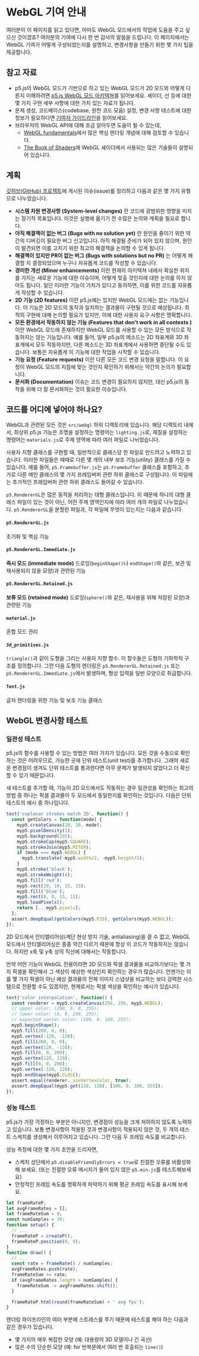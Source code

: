 <!-- p5.js WebGL 모드에서 소스 코드 작업을 시작하는 방법. -->

# WebGL 기여 안내

여러분이 이 페이지를 읽고 있다면, 아마도 WebGL 모드에서의 작업에 도움을 주고 싶으신 것이겠죠? 여러분의 기여에 다시 한 번 감사의 말씀을 드립니다. 이 페이지에서는 WebGL 기여가 어떻게 구성되었는지를 설명하고, 변경사항을 만들기 위한 몇 가지 팁을 제공합니다.

## 참고 자료

- p5.js의 WebGL 모드가 기반으로 하고 있는 WebGL 모드가 2D 모드와 어떻게 다른지 이해하려면 [p5.js WebGL 모드 아키텍쳐](webgl_mode_architecture.md)를 읽어보세요. 셰이더, 선 등에 대한 몇 가지 구현 세부 사항에 대한 가치 있는 자료가 됩니다.
- 문제 생성, 코드베이스(codebase, 원천 코드 모음) 설정, 변경 사항 테스트에 대한 정보가 필요하다면 [기여자 가이드라인](https://p5js.org/contributor-docs/#/./contributor_guidelines)을 읽어보세요.
- 브라우저의 WebGL API에 대해 조금 알아두면 도움이 될 수 있는데, 
  - [WebGL fundamentals](https://webglfundamentals.org/)에서 많은 핵심 렌더링 개념에 대해 검토할 수 있습니다.
  - [The Book of Shaders](https://thebookofshaders.com/)에 WebGL 셰이더에서 사용되는 많은 기술들이 설명되어 있습니다.

## 계획

[깃허브(GitHub) 프로젝트](https://github.com/orgs/processing/projects/5)에 게시된 이슈(issue)를 정리하고 다음과 같은 몇 가지 유형으로 나누었습니다.

- **시스템 차원 변경사항 (System-level changes)** 란 코드에 광범위한 영향을 미치는 장기적 목표입니다. 이것은 실행에 옮기기 전 수많은 논의와 계획을 필요로 합니다.
- **아직 해결책이 없는 버그 (Bugs with no solution yet)** 란 원인을 줄이기 위한 약간의 디버깅이 필요한 버그 신고입니다. 아직 해결될 준비가 되어 있지 않으며, 원인이 발견되면 이를 고치기 위한 최고의 해결책을 논의할 수 있게 됩니다.
- **해결책이 있지만 PR이 없는 버그 (Bugs with solutions but no PR)** 는 어떻게 해결할 지 결정되었으며 누구나 자유롭게 코드를 작성할 수 있습니다.
- **경미한 개선 (Minor enhancements)** 이란 현재의 아키텍쳐 내에서 확실한 위치를 가지는 새로운 기능에 대한 이슈이며, 어떻게 맞출 것인지에 대한 논의를 하지 않아도 됩니다. 일단 이러한 기능이 가치가 있다고 동의하면, 이를 위한 코드를 자유롭게 작성할 수 있습니다.
- **2D 기능 (2D features)** 이란 p5.js에는 있지만 WebGL 모드에는 없는 기능입니다. 이 기능은 2D 모드의 동작과 일치하는 결과물이 구현될 것으로 예상됩니다. 최적의 구현에 대해 논의할 필요가 있지만, 이에 대한 사용자 요구 사항은 명확합니다.
- **모든 환경에서 작동하지 않는 기능 (Features that don't work in all contexts )** 이란 WebGL 모드에 존재하지만 WebGL 모드를 사용할 수 있는 모든 방식으로 작동하지는 않는 기능입니다. 예를 들어, 일부 p5.js의 메소드는 2D 좌표계와 3D 좌표계에서 모두 작동하지만, 다른 메소드는 3D 좌표계에서 사용하면 중단될 수도 있습니다. 보통은 자유롭게 이 기능에 대한 작업을 시작할 수 있습니다.
- **기능 요청 (Feature requests)** 이란 다른 모든 코드 변경 요청을 말합니다. 이 요청이 WebGL 모드의 지침에 맞는 것인지 확인하기 위해서는 약간의 논의가 필요합니다.
- **문서화 (Documentation)** 이슈는 코드 변경이 필요하지 않지만, 대신 p5.js의 동작을 위해 더 잘 문서화하는 것이 필요한 이슈입니다.

## 코드를 어디에 넣어야 하나요?

WebGL과 관련된 모든 것은 `src/webgl` 하위 디렉토리에 있습니다. 해당 디렉토리 내에서, 최상위 p5.js 기능은 조명을 설정하는 명령어는 `lighting.js`로, 재질을 설정하는 명령어는 `materials.js`로 주제 영역에 따라 여러 파일로 나뉘었습니다.

사용자 지향 클래스를 구현할 때, 일반적으로 클래스당 한 파일로 만드려고 노력하고 있습니다. 이러한 파일들은 때때로 다른 몇 개의 내부 보조 기능(utility) 클래스를 가질 수 있습니다. 예를 들어, `p5.Framebuffer.js`는 `p5.Framebuffer` 클래스를 포함하고, 추가로 다른 메인 클래스의 몇 가지 프레임버퍼 관련 하위 클래스로 구성됩니다. 이 파일에는 추가적인 프레임버퍼 관련 하위 클래스도 들어갈 수 있습니다.

`p5.RendererGL`은 많은 동작을 처리하는 대형 클래스입니다. 이 때문에 하나의 대형 클래스 파일이 있는 것이 아닌, 어떤 주제 영역인지에 따라 여러 개의 파일로 나누었습니다. `p5.RendererGL`을 분할한 파일과, 각 파일에 무엇이 있는지는 다음과 같습니다.


#### `p5.RendererGL.js`

초기화 및 핵심 기능


#### `p5.RendererGL.Immediate.js`

**즉시 모드 (immediate mode)** 드로잉(`beginShape()`나 `endShape()`와 같은, 보관 및 재사용되지 않을 모양)과 관련된 기능 


#### `p5.RendererGL.Retained.js`

**보류 모드 (retained mode)** 드로잉(`sphere()`와 같은, 재사용을 위해 저장된 모양)과 관련된 기능

#### `material.js`

혼합 모드 관리

#### `3d_primitives.js`

`triangle()`과 같이 도형을 그리는 사용자 지향 함수. 이 함수들은 도형의 기하학적 구조를 정의합니다. 그런 다음 도형의 렌더링은 `p5.RendererGL.Retained.js` 또는 `p5.RendererGL.Immediate.js`에서 발생하며, 형상 입력을 일반 모양으로 취급합니다.

#### `Text.js`

글자 렌더링을 위한 기능 및 보조 기능 클래스


## WebGL 변경사항 테스트

### 일관성 테스트

p5.js의 함수를 사용할 수 있는 방법은 여러 가지가 있습니다. 모든 것을 수동으로 확인하는 것은 어려우므로, 가능한 곳에 단위 테스트(unit test)를 추가합니다. 그래야 새로운 변경점이 생겨도 단위 테스트를 통과한다면 아무 문제가 발생되지 않았다고 더 확신할 수 있기 때문입니다.

새 테스트를 추가할 때, 기능이 2D 모드에서도 작동하는 경우 일관성을 확인하는 최고의 방법 중 하나는 픽셀 결과물이 두 모드에서 동일한지를 확인하는 것입니다. 다음은 단위 테스트의 예시 중 하나입니다.


```js
test('coplanar strokes match 2D', function() {
  const getColors = function(mode) {
    myp5.createCanvas(20, 20, mode);
    myp5.pixelDensity(1);
    myp5.background(255);
    myp5.strokeCap(myp5.SQUARE);
    myp5.strokeJoin(myp5.MITER);
    if (mode === myp5.WEBGL) {
      myp5.translate(-myp5.width/2, -myp5.height/2);
    }
    myp5.stroke('black');
    myp5.strokeWeight(4);
    myp5.fill('red');
    myp5.rect(10, 10, 15, 15);
    myp5.fill('blue');
    myp5.rect(0, 0, 15, 15);
    myp5.loadPixels();
    return [...myp5.pixels];
  };
  assert.deepEqual(getColors(myp5.P2D), getColors(myp5.WEBGL));
});
```

2D 모드에서 안티앨리어싱(계단 현상 방지 기술, antialiasing)을 끌 수 없고, WebGL 모드에서 안티앨리어싱은 종종 약간 다르기 때문에 항상 이 코드가 작동하지는 않습니다. 하지만 x축 및 y축 상의 직선에 대해서는 작동합니다.

만약 어떤 기능이 WebGL 전용이라면 2D 모드와 픽셀 결과물을 비교하기보다는 몇 가지 픽셀을 확인해서 그 색상이 예상한 색상인지 확인하는 경우가 많습니다. 언젠가는 이를 몇 가지 픽셀이 아닌 예상 결과물의 전체 이미지 스냅샷을 비교하는 보다 강력한 시스템으로 전환할 수도 있겠지만, 현재로서는 픽셀 색상을 확인하는 예시가 있습니다.

```js
test('color interpolation', function() {
  const renderer = myp5.createCanvas(256, 256, myp5.WEBGL);
  // upper color: (200, 0, 0, 255);
  // lower color: (0, 0, 200, 255);
  // expected center color: (100, 0, 100, 255);
  myp5.beginShape();
  myp5.fill(200, 0, 0);
  myp5.vertex(-128, -128);
  myp5.fill(200, 0, 0);
  myp5.vertex(128, -128);
  myp5.fill(0, 0, 200);
  myp5.vertex(128, 128);
  myp5.fill(0, 0, 200);
  myp5.vertex(-128, 128);
  myp5.endShape(myp5.CLOSE);
  assert.equal(renderer._useVertexColor, true);
  assert.deepEqual(myp5.get(128, 128), [100, 0, 100, 255]);
});
```


### 성능 테스트

p5.js가 가장 걱정하는 부분은 아니지만, 변경점이 성능을 크게 저하하지 않도록 노력하고 있습니다. 보통 변경사항이 적용된 것과 변경사항이 적용되지 않은 것, 두 개의 테스트 스케치를 생성해서 이루어지고 있습니다. 그런 다음 두 프레임 속도를 비교합니다.

성능 측정에 대한 몇 가지 조언을 드리자면,

- 스케치 상단에서 `p5.disableFriendlyErrors = true`로 친절한 오류를 비활성화해 보세요. (또는 친절한 오류 메시지가 들어 있지 않은 `p5.min.js`를 테스트해보세요)
- 안정적인 프레임 속도를 명확하게 파악하기 위해 평균 프레임 속도를 표시해 보세요.

```js
let frameRateP;
let avgFrameRates = [];
let frameRateSum = 0;
const numSamples = 30;
function setup() {
  // ...
  frameRateP = createP();
  frameRateP.position(0, 0);
}
function draw() {
  // ...
  const rate = frameRate() / numSamples;
  avgFrameRates.push(rate);
  frameRateSum += rate;
  if (avgFrameRates.length > numSamples) {
    frameRateSum -= avgFrameRates.shift();
  }

  frameRateP.html(round(frameRateSum) + ' avg fps');
}
```

렌더링 파이프라인의 여러 부분에 스트레스를 주기 때문에 테스트를 해야 하는 다음과 같은 경우가 있습니다.

- 몇 가지의 매우 복잡한 모양 (예: 대용량의 3D 모델이나 긴 곡선)
- 많은 수의 단순한 모양 (예: for 반복문에서 여러 번 호출되는 `line()`)
